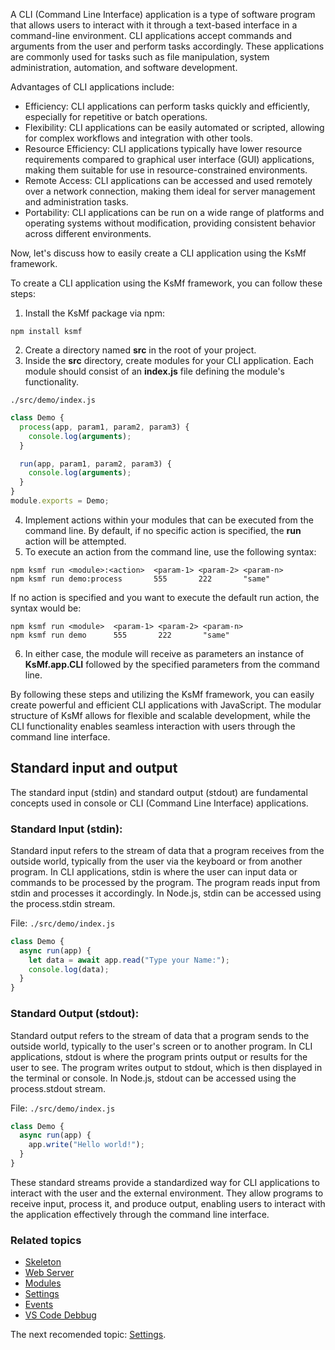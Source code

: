 A CLI (Command Line Interface) application is a type of software program that allows users to interact with it through a text-based interface in a command-line environment. CLI applications accept commands and arguments from the user and perform tasks accordingly. These applications are commonly used for tasks such as file manipulation, system administration, automation, and software development.

Advantages of CLI applications include:

- Efficiency: CLI applications can perform tasks quickly and efficiently, especially for repetitive or batch operations.
- Flexibility: CLI applications can be easily automated or scripted, allowing for complex workflows and integration with other tools.
- Resource Efficiency: CLI applications typically have lower resource requirements compared to graphical user interface (GUI) applications, making them suitable for use in resource-constrained environments.
- Remote Access: CLI applications can be accessed and used remotely over a network connection, making them ideal for server management and administration tasks.
- Portability: CLI applications can be run on a wide range of platforms and operating systems without modification, providing consistent behavior across different environments.

Now, let's discuss how to easily create a CLI application using the KsMf framework.

To create a CLI application using the KsMf framework, you can follow these steps:

1. Install the KsMf package via npm:

```
npm install ksmf
```

2. Create a directory named **src** in the root of your project.
3. Inside the **src** directory, create modules for your CLI application. Each module should consist of an **index.js** file defining the module's functionality.

```
./src/demo/index.js
```

```js
class Demo {
  process(app, param1, param2, param3) {
    console.log(arguments);
  }

  run(app, param1, param2, param3) {
    console.log(arguments);
  }
}
module.exports = Demo;
```

4. Implement actions within your modules that can be executed from the command line. By default, if no specific action is specified, the **run** action will be attempted.
5. To execute an action from the command line, use the following syntax:

```
npm ksmf run <module>:<action>  <param-1> <param-2> <param-n>
npm ksmf run demo:process       555       222       "same"
```

If no action is specified and you want to execute the default run action, the syntax would be:

```
npm ksmf run <module>  <param-1> <param-2> <param-n>
npm ksmf run demo      555       222       "same"
```

6. In either case, the module will receive as parameters an instance of **KsMf.app.CLI** followed by the specified parameters from the command line.

By following these steps and utilizing the KsMf framework, you can easily create powerful and efficient CLI applications with JavaScript. The modular structure of KsMf allows for flexible and scalable development, while the CLI functionality enables seamless interaction with users through the command line interface.

## Standard input and output

The standard input (stdin) and standard output (stdout) are fundamental concepts used in console or CLI (Command Line Interface) applications.

### Standard Input (stdin):

Standard input refers to the stream of data that a program receives from the outside world, typically from the user via the keyboard or from another program. In CLI applications, stdin is where the user can input data or commands to be processed by the program. The program reads input from stdin and processes it accordingly. In Node.js, stdin can be accessed using the process.stdin stream.

File: ``` ./src/demo/index.js ```
```js
class Demo {
  async run(app) {
    let data = await app.read("Type your Name:");
    console.log(data);
  }
}
```

### Standard Output (stdout):

Standard output refers to the stream of data that a program sends to the outside world, typically to the user's screen or to another program. In CLI applications, stdout is where the program prints output or results for the user to see. The program writes output to stdout, which is then displayed in the terminal or console. In Node.js, stdout can be accessed using the process.stdout stream.

File: ``` ./src/demo/index.js ```
```js
class Demo {
  async run(app) {
    app.write("Hello world!");
  }
}
```

These standard streams provide a standardized way for CLI applications to interact with the user and the external environment. They allow programs to receive input, process it, and produce output, enabling users to interact with the application effectively through the command line interface.

### Related topics

- [Skeleton](./common.project_skeleton.md)
- [Web Server](./advanced.app_web.md)
- [Modules](./common.modules.md)
- [Settings](./advanced.setting.md)
- [Events](./advanced.events.md)
- [VS Code Debbug](./advanced.ide.md)

The next recomended topic: [Settings](./advanced.setting.md).
